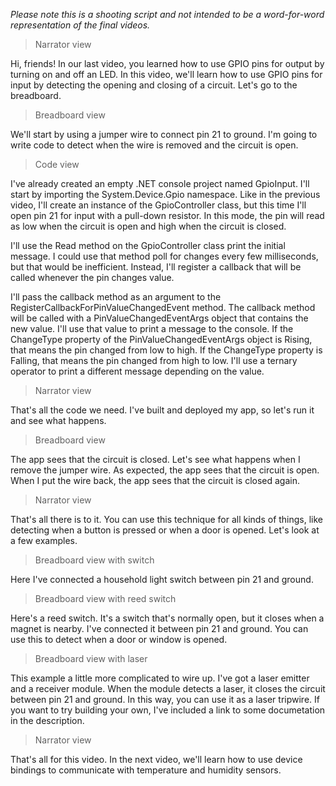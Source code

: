 *Please note this is a shooting script and not intended to be a word-for-word representation of the final videos.*

> Narrator view

Hi, friends! In our last video, you learned how to use GPIO pins for output by turning on and off an LED. In this video, we'll learn how to use GPIO pins for input by detecting the opening and closing of a circuit. Let's go to the breadboard.

> Breadboard view

We'll start by using a jumper wire to connect pin 21 to ground. I'm going to write code to detect when the wire is removed and the circuit is open.

> Code view

I've already created an empty .NET console project named GpioInput. I'll start by importing the System.Device.Gpio namespace. Like in the previous video, I'll create an instance of the GpioController class, but this time I'll open pin 21 for input with a pull-down resistor. In this mode, the pin will read as low when the circuit is open and high when the circuit is closed.

I'll use the Read method on the GpioController class print the initial message. I could use that method poll for changes every few milliseconds, but that would be inefficient. Instead, I'll register a callback that will be called whenever the pin changes value.

I'll pass the callback method as an argument to the RegisterCallbackForPinValueChangedEvent method. The callback method will be called with a PinValueChangedEventArgs object that contains the new value. I'll use that value to print a message to the console. If the ChangeType property of the PinValueChangedEventArgs object is Rising, that means the pin changed from low to high. If the ChangeType property is Falling, that means the pin changed from high to low. I'll use a ternary operator to print a different message depending on the value.

> Narrator view

That's all the code we need. I've built and deployed my app, so let's run it and see what happens.

> Breadboard view

The app sees that the circuit is closed. Let's see what happens when I remove the jumper wire. As expected, the app sees that the circuit is open. When I put the wire back, the app sees that the circuit is closed again.

> Narrator view

That's all there is to it. You can use this technique for all kinds of things, like detecting when a button is pressed or when a door is opened. Let's look at a few examples.

> Breadboard view with switch

Here I've connected a household light switch between pin 21 and ground. 

> Breadboard view with reed switch

Here's a reed switch. It's a switch that's normally open, but it closes when a magnet is nearby. I've connected it between pin 21 and ground. You can use this to detect when a door or window is opened.

> Breadboard view with laser

This example a little more complicated to wire up. I've got a laser emitter and a receiver module. When the module detects a laser, it closes the circuit between pin 21 and ground. In this way, you can use it as a laser tripwire. If you want to try building your own, I've included a link to some documetation in the description.

> Narrator view

That's all for this video. In the next video, we'll learn how to use device bindings to communicate with temperature and humidity sensors.
